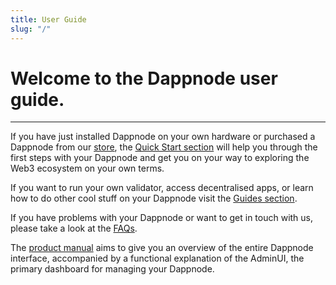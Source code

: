 ```yaml
---
title: User Guide
slug: "/"
---
```


Welcome to the Dappnode user guide.
===
---
If you have just installed Dappnode on your own hardware or purchased a Dappnode from our [store](https://shop.dappnode.io/), the [Quick Start section](/user/quick-start/first-steps) will help you through the first steps with your Dappnode and get you on your way to exploring the Web3 ecosystem on your own terms.

If you want to run your own validator, access decentralised apps, or learn how to do other cool stuff on your Dappnode visit the [Guides section](/user/guides/).

If you have problems with your Dappnode or want to get in touch with us, please take a look at the [FAQs](/user/faq/general).

The [product manual](/user/product-manual/dashboard) aims to give you an overview of the entire Dappnode interface, accompanied by a functional explanation of the AdminUI, the primary dashboard for managing your Dappnode.